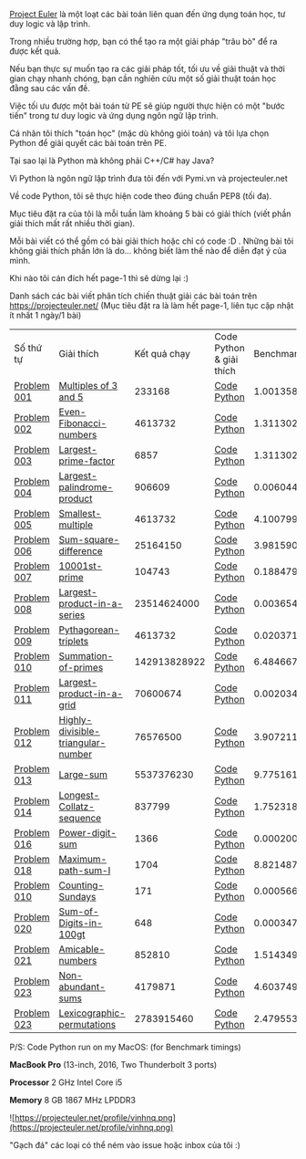 

[Project Euler](https://projecteuler.net/) là một loạt các bài toán liên quan đến ứng dụng toán học, tư duy logic và lập trình. 

Trong nhiều trường hợp, bạn có thể tạo ra một giải pháp "trâu bò" để ra được kết quả. 

Nếu bạn thực sự muốn tạo ra các giải pháp tốt, tối ưu về giải thuật và thời gian chạy nhanh chóng, bạn cần nghiên cứu một số giải thuật toán học đằng sau các vấn đề.

Việc tối ưu được một bài toán từ PE sẽ giúp người thực hiện có một "bước tiến" trong tư duy logic và ứng dụng ngôn ngữ lập trình.


Cá nhân tôi thích "toán học" (mặc dù không giỏi toán) và tôi lựa chọn Python để giải quyết các bài toán trên PE.

Tại sao lại là Python mà không phải C++/C# hay Java? 

Vì Python là ngôn ngữ lập trình đưa tôi đến với Pymi.vn và projecteuler.net

Về code Python, tôi sẽ thực hiện code theo đúng chuẩn PEP8 (tối đa).


Mục tiêu đặt ra của tôi là mỗi tuần làm khoảng 5 bài có giải thích (viết phần giải thích mất rất nhiều thời gian).
 
Mỗi bài viết có thể gồm có bài giải thích hoặc chỉ có code :D . Những bài tôi  không giải thích phần lớn là do... không biết làm thế nào để diễn đạt ý của mình.

Khi nào tôi cán đích hết page-1 thì sẽ dừng lại :) 

Danh sách các bài viết phân tích chiến thuật giải các bài toán trên https://projecteuler.net/ (Mục tiêu đặt ra là làm hết page-1, liên tục cập nhật ít nhất 1 ngày/1 bài)

<div class="table-responsive">
    <table  class="table table-striped table-bordered table-hover table-condensed">
        <tbody>
            <tr>
                <td>
                    Số thứ tự
                </td>
                <td>
                    Giải thích
                </td>
                <td>
                    Kết quả chạy
                </td>
                <td>
                    Code Python & giải thích
                </td>
                <td>
                    Benchmark timings
                </td>
            </tr>
            <tr>
                <td>
                    <a href="https://projecteuler.net/problem=1">Problem 001</a>
                </td>
                <td>
                    <a href="https://quangvinh86.github.io/2018-06-08-Python-Project-Euler-PE001-Multiples-of-3-and-5/">Multiples of 3 and 5</a>
                </td>
                <td>
                    233168
                </td>
                <td>
                    <a href="https://github.com/quangvinh86/python-projecteuler/tree/master/PE-001">Code Python</a>
                </td>
                <td>
                    1.00135803223e-05s
                </td>
            </tr>
            <tr>
                <td>
                    <a href="https://projecteuler.net/problem=2">Problem 002</a>
                </td>
                <td>
                    <a href="https://quangvinh86.github.io/2018-06-08-Python-Project-Euler-PE002-Even-Fibonacci-numbers/">Even-Fibonacci-numbers</a>
                </td>
                <td>
                    4613732
                </td>
                <td>
                    <a href="https://github.com/quangvinh86/python-projecteuler/tree/master/PE-002">Code Python</a>
                </td>
                <td>
                    1.31130218506e-05s
                </td>
            </tr>
            <tr>
                <td>
                    <a href="https://projecteuler.net/problem=3">Problem 003</a>
                </td>
                <td>
                    <a href="https://quangvinh86.github.io/2018-06-08-Python-Project-Euler-PE003-Largest-prime-factor/">Largest-prime-factor</a>
                </td>
                <td>
                    6857
                </td>
                <td>
                    <a href="https://github.com/quangvinh86/python-projecteuler/tree/master/PE-003">Code Python</a>
                </td>
                <td>
                    1.31130218506e-05s
                </td>
            </tr>
            <tr>
                <td>
                    <a href="https://projecteuler.net/problem=4">Problem 004</a>
                </td>
                <td>
                    <a href="https://quangvinh86.github.io/2018-06-09-Python-Project-Euler-PE004-Largest-palindrome-product ">Largest-palindrome-product</a>
                </td>
                <td>
                    906609
                </td>
                <td>
                    <a href="https://github.com/quangvinh86/python-projecteuler/tree/master/PE-004">Code Python</a>
                </td>
                <td>
                    0.00604486465454s
                </td>
            </tr>
            <tr>
                <td>
                    <a href="https://projecteuler.net/problem=5">Problem 005</a>
                </td>
                <td>
                    <a href="https://quangvinh86.github.io/2018-06-10-Python-Project-Euler-PE005-Smallest-multiple ">Smallest-multiple</a>
                </td>
                <td>
                    4613732
                </td>
                <td>
                    <a href="https://github.com/quangvinh86/python-projecteuler/tree/master/PE-005">Code Python</a>
                </td>
                <td>
                     4.100799560546875e-05s
                </td>
            </tr>
            <tr>
                <td>
                    <a href="https://projecteuler.net/problem=6">Problem 006</a>
                </td>
                <td>
                    <a href="https://quangvinh86.github.io/2018-06-10-Python-Project-Euler-PE006-Sum-square-difference">Sum-square-difference</a>
                </td>
                <td>
                    25164150
                </td>
                <td>
                    <a href="https://github.com/quangvinh86/python-projecteuler/tree/master/PE-006">Code Python</a>
                </td>
                <td>
                    3.981590270996094e-05s
                </td>
            </tr>
            <tr>
                <td>
                    <a href="https://projecteuler.net/problem=7">Problem 007</a>
                </td>
                <td>
                    <a href="https://quangvinh86.github.io/2018-06-10-Python-Project-Euler-PE007-10001st-prime/">10001st-prime</a>
                </td>
                <td>
                    104743
                </td>
                <td>
                    <a href="https://github.com/quangvinh86/python-projecteuler/tree/master/PE-007">Code Python</a>
                </td>
                <td>
                    0.188479185104s
                </td>
            </tr>
             <tr>
                <td>
                    <a href="https://projecteuler.net/problem=8">Problem 008</a>
                </td>
                <td>
                    <a href="https://quangvinh86.github.io/2018-06-10-Python-Project-Euler-PE008-Largest-product-in-a-series/">Largest-product-in-a-series</a>
                </td>
                <td>
                    23514624000
                </td>
                <td>
                    <a href="https://github.com/quangvinh86/python-projecteuler/tree/master/PE-008">Code Python</a>
                </td>
                <td>
                    0.0036547183990478516s
                </td>
            </tr>
            <tr>
                <td>
                    <a href="https://projecteuler.net/problem=9">Problem 009</a>
                </td>
                <td>
                    <a href="https://quangvinh86.github.io/2018-06-11-Python-Project-Euler-PE009-Pythagorean-triplets/">Pythagorean-triplets</a>
                </td>
                <td>
                    4613732
                </td>
                <td>
                    <a href="https://github.com/quangvinh86/python-projecteuler/tree/master/PE-009">Code Python</a>
                </td>
                <td>
                    0.02037191390991211s
                </td>
            </tr>
            <tr>
                <td>
                    <a href="https://projecteuler.net/problem=10">Problem 010</a>
                </td>
                <td>
                    <a href="https://quangvinh86.github.io/2018-06-12-Python-Project-Euler-PE010-Summation-of-primes/">Summation-of-primes</a>
                </td>
                <td>
                    142913828922
                </td>
                <td>
                    <a href="https://github.com/quangvinh86/python-projecteuler/tree/master/PE-010">Code Python</a>
                </td>
                <td>
                    6.484667062759399s
                </td>
            </tr>
            <tr>
                <td>
                    <a href="https://projecteuler.net/problem=11">Problem 011</a>
                </td>
                <td>
                    <a href="https://quangvinh86.github.io/2018-06-12-Python-Project-Euler-PE011-Largest-product-in-a-grid/">Largest-product-in-a-grid</a>
                </td>
                <td>
                    70600674
                </td>
                <td>
                    <a href="https://github.com/quangvinh86/python-projecteuler/tree/master/PE-011">Code Python</a>
                </td>
                <td>
                    0.002034902572631836s
                </td>
            </tr>
            <tr>
                <td>
                    <a href="https://projecteuler.net/problem=3">Problem 012</a>
                </td>
                <td>
                    <a href="https://quangvinh86.github.io/2018-06-14-Python-Project-Euler-PE012-Highly-divisible-triangular-number/">Highly-divisible-triangular-number</a>
                </td>
                <td>
                    76576500
                </td>
                <td>
                    <a href="https://github.com/quangvinh86/python-projecteuler/tree/master/PE-012">Code Python</a>
                </td>
                <td>
                    3.9072110652923584s
                </td>
            </tr>
             <tr>
                <td>
                    <a href="https://projecteuler.net/problem=13">Problem 013</a>
                </td>
                <td>
                    <a href="https://quangvinh86.github.io/2018-06-18-Python-Project-Euler-PE013-Large-sum">Large-sum</a>
                </td>
                <td>
                    5537376230
                </td>
                <td>
                    <a href="https://github.com/quangvinh86/python-projecteuler/tree/master/PE-013">Code Python</a>
                </td>
                <td>
                    9.775161743164062e-06s
                </td>
            </tr>
             <tr>
                <td>
                    <a href="https://projecteuler.net/problem=14">Problem 014</a>
                </td>
                <td>
                    <a href="https://quangvinh86.github.io/2018-06-18-Python-Project-Euler-PE014-Longest-Collatz-sequence">Longest-Collatz-sequence</a>
                </td>
                <td>
                    837799
                </td>
                <td>
                    <a href="https://github.com/quangvinh86/python-projecteuler/tree/master/PE-014">Code Python</a>
                </td>
                <td>
                    1.7523188591003418s
                </td>
            </tr>
            <tr>
                <td>
                    <a href="https://projecteuler.net/problem=16">Problem 016</a>
                </td>
                <td>
                    <a href="https://quangvinh86.github.io/2018-06-19-Python-Project-Euler-PE016-Power-digit-sum">Power-digit-sum</a>
                </td>
                <td>
                    1366
                </td>
                <td>
                    <a href="https://github.com/quangvinh86/python-projecteuler/tree/master/PE-016">Code Python</a>
                </td>
                <td>
                    0.00020003318786621094s
                </td>
            </tr>
            <tr>
                <td>
                    <a href="https://projecteuler.net/problem=18">Problem 018</a>
                </td>
                <td>
                    <a href="https://quangvinh86.github.io/2018-06-21-Python-Project-Euler-PE018-Maximum-path-sum-I">Maximum-path-sum-I</a>
                </td>
                <td>
                    1704
                </td>
                <td>
                    <a href="https://github.com/quangvinh86/python-projecteuler/tree/master/PE-018">Code Python</a>
                </td>
                <td>
                    8.821487426757812e-05s
                </td>
            </tr>
            <tr>
                <td>
                    <a href="https://projecteuler.net/problem=19">Problem 010</a>
                </td>
                <td>
                    <a href="https://quangvinh86.github.io/2018-06-23-Python-Project-Euler-PE019-Counting-Sundays">Counting-Sundays</a>
                </td>
                <td>
                    171
                </td>
                <td>
                    <a href="https://github.com/quangvinh86/python-projecteuler/tree/master/PE-019">Code Python</a>
                </td>
                <td>
                    0.0005667209625244141s
                </td>
            </tr>
            <tr>
                <td>
                    <a href="https://projecteuler.net/problem=20">Problem 020</a>
                </td>
                <td>
                    <a href="https://quangvinh86.github.io/2018-06-23-Python-Project-Euler-PE020-Sum-of-Digits-in-100gt">Sum-of-Digits-in-100gt</a>
                </td>
                <td>
                    648
                </td>
                <td>
                    <a href="https://github.com/quangvinh86/python-projecteuler/tree/master/PE-020">Code Python</a>
                </td>
                <td>
                    0.000347137451171875s
                </td>
            </tr>
            <tr>
                <td>
                    <a href="https://projecteuler.net/problem=21">Problem 021</a>
                </td>
                <td>
                    <a href="https://quangvinh86.github.io/2018-06-26-Python-Project-Euler-PE021-Amicable-numbers">Amicable-numbers</a>
                </td>
                <td>
                    852810
                </td>
                <td>
                    <a href="https://github.com/quangvinh86/python-projecteuler/tree/master/PE-021">Code Python</a>
                </td>
                <td>
                    1.5143499374389648s
                </td>
            </tr>
            <tr>
                <td>
                    <a href="https://projecteuler.net/problem=23">Problem 023</a>
                </td>
                <td>
                    <a href="https://quangvinh86.github.io/2018-07-01-Python-Project-Euler-PE023-Non-abundant-sums/">Non-abundant-sums</a>
                </td>
                <td>
                    4179871
                </td>
                <td>
                    <a href="https://github.com/quangvinh86/python-projecteuler/tree/master/PE-023">Code Python</a>
                </td>
                <td>
                    4.60374903678894s
                </td>
            </tr>
            <tr>
                <td>
                    <a href="https://projecteuler.net/problem=23">Problem 023</a>
                </td>
                <td>
                    <a href="https://quangvinh86.github.io/2018-07-10-PE024-Lexicographic-permutations/">Lexicographic-permutations</a>
                </td>
                <td>
                    2783915460
                </td>
                <td>
                    <a href="https://github.com/quangvinh86/python-projecteuler/tree/master/PE-023">Code Python</a>
                </td>
                <td>
                    2.47955322265625e-05s
                </td>
            </tr>
            <!-- <tr>
                <td>
                    <a href="https://projecteuler.net/problem=3">Problem 003</a>
                </td>
                <td>
                    <a href="https://quangvinh86.github.io/2018-06-08-Python-Project-Euler-PE003-Largest-prime-factor/">Largest-prime-factor</a>
                </td>
                <td>
                    4613732
                </td>
                <td>
                    <a href="https://github.com/quangvinh86/python-projecteuler/tree/master/PE-003">Code Python</a>
                </td>
                <td>
                    1.31130218506e-05s
                </td>
            </tr> -->
        </tbody>
    </table>
</div>

P/S: Code Python run on my MacOS: (for Benchmark timings)

**MacBook Pro** (13-inch, 2016, Two Thunderbolt 3 ports)

**Processor** 2 GHz Intel Core i5

**Memory** 8 GB 1867 MHz LPDDR3

![https://projecteuler.net/profile/vinhnq.png](https://projecteuler.net/profile/vinhnq.png)

"Gạch đá" các loại có thể ném vào issue hoặc inbox của tôi :)